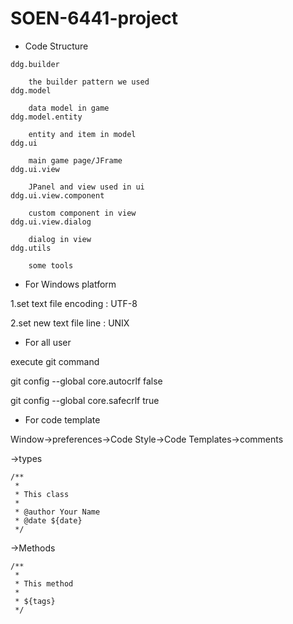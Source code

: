# SOEN-6441-project
* Code Structure

```
ddg.builder

	the builder pattern we used
ddg.model

	data model in game
ddg.model.entity

	entity and item in model
ddg.ui

	main game page/JFrame
ddg.ui.view

	JPanel and view used in ui
ddg.ui.view.component

	custom component in view
ddg.ui.view.dialog

	dialog in view
ddg.utils

	some tools
```

* For Windows platform

1.set text file encoding : UTF-8

2.set new text file line : UNIX

* For all user 

execute git command

git config --global core.autocrlf false

git config --global core.safecrlf true

* For code template

Window->preferences->Code Style->Code Templates->comments

->types
```
/**
 * 
 * This class
 * 
 * @author Your Name
 * @date ${date}
 */
```

->Methods
```
/**
 * 
 * This method
 * 
 * ${tags}
 */
```